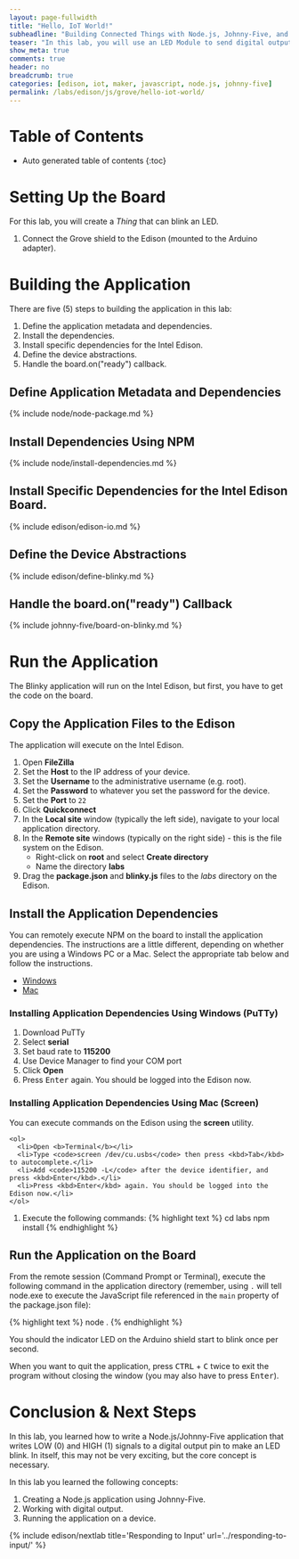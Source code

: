 ```yaml
---
layout: page-fullwidth
title: "Hello, IoT World!"
subheadline: "Building Connected Things with Node.js, Johnny-Five, and Microsoft Azure"
teaser: "In this lab, you will use an LED Module to send digital output in the form of a blinking LED. This is the Hello, World of the IoT space."
show_meta: true
comments: true
header: no
breadcrumb: true
categories: [edison, iot, maker, javascript, node.js, johnny-five]
permalink: /labs/edison/js/grove/hello-iot-world/
---
```

# Table of Contents
*  Auto generated table of contents
{:toc}

# Setting Up the Board
For this lab, you will create a _Thing_ that can blink an LED. 

1. Connect the Grove shield to the Edison (mounted to the Arduino adapter).

# Building the Application
There are five (5) steps to building the application in this lab:

1. Define the application metadata and dependencies.
2. Install the dependencies.
3. Install specific dependencies for the Intel Edison.
4. Define the device abstractions.
5. Handle the board.on("ready") callback.

## Define Application Metadata and Dependencies
{% include node/node-package.md %}

## Install Dependencies Using NPM
{% include node/install-dependencies.md %}

## Install Specific Dependencies for the Intel Edison Board.
{% include edison/edison-io.md %}

## Define the Device Abstractions
{% include edison/define-blinky.md %}

## Handle the board.on("ready") Callback
{% include johnny-five/board-on-blinky.md %}

# Run the Application
The Blinky application will run on the Intel Edison, but first, you have to get the code on the board. 

## Copy the Application Files to the Edison
The application will execute on the Intel Edison.

1. Open __FileZilla__
2. Set the __Host__ to the IP address of your device.
3. Set the __Username__ to the administrative username (e.g. root).
4. Set the __Password__ to whatever you set the password for the device.
5. Set the __Port__ to `22`
6. Click __Quickconnect__
7. In the __Local site__ window (typically the left side), navigate to your local application directory.
8. In the __Remote site__ windows (typically on the right side) - this is the file system on the Edison.
   * Right-click on __root__ and select __Create directory__
   * Name the directory __labs__
9. Drag the __package.json__ and __blinky.js__ files to the _labs_ directory on the Edison.

## Install the Application Dependencies
You can remotely execute NPM on the board to install the application dependencies. The instructions are a little different, depending on whether you are using a Windows PC or a Mac. Select the appropriate tab below and follow the instructions.

<div id="run-tabs">
  <ul>
    <li><a href="#windows"><span>Windows</span></a></li>
    <li><a href="#mac"><span>Mac</span></a></li>
  </ul>
  <div id="windows">
    <h3>Installing Application Dependencies Using Windows (PuTTy)</h3>
    <ol>
      <li>Download PuTTy</li>
      <li>Select <b>serial</b></li>
      <li>Set baud rate to <b>115200</b></li>
      <li>Use Device Manager to find your COM port</li>
      <li>Click <b>Open</b></li>
      <li>Press <kbd>Enter</kbd> again. You should be logged into the Edison now.</li>
    </ol>
  </div>
  <div id="mac">
    <h3>Installing Application Dependencies Using Mac (Screen)</h3>
    You can execute commands on the Edison using the <b>screen</b> utility.
    
    <ol>
      <li>Open <b>Terminal</b></li>
      <li>Type <code>screen /dev/cu.usbs</code> then press <kbd>Tab</kbd> to autocomplete.</li>
      <li>Add <code>115200 -L</code> after the device identifier, and press <kbd>Enter</kbd>.</li>
      <li>Press <kbd>Enter</kbd> again. You should be logged into the Edison now.</li>
    </ol>
  </div>
</div>

<script>
$( "#run-tabs" ).tabs();
</script>

1. Execute the following commands:
{% highlight text %}
cd labs
npm install
{% endhighlight %}

## Run the Application on the Board
From the remote session (Command Prompt or Terminal), execute the following command in the application directory (remember, using `.` will tell node.exe to execute the JavaScript file referenced in the `main` property of the package.json file):

{% highlight text %}
node .
{% endhighlight %}

You should the indicator LED on the Arduino shield start to blink once per second.
  
When you want to quit the application, press <kbd>CTRL</kbd> + <kbd>C</kbd> twice to exit the program without closing the window (you may also have to press <kbd>Enter</kbd>). 

# Conclusion &amp; Next Steps
In this lab, you learned how to write a Node.js/Johnny-Five application that writes LOW (0) and HIGH (1) signals to a digital output pin to make an LED blink. In itself, this may not be very exciting, but the core concept is necessary.

In this lab you learned the following concepts:

1. Creating a Node.js application using Johnny-Five.
2. Working with digital output.
3. Running the application on a device. 

{% include edison/nextlab title='Responding to Input' url='../responding-to-input/' %}